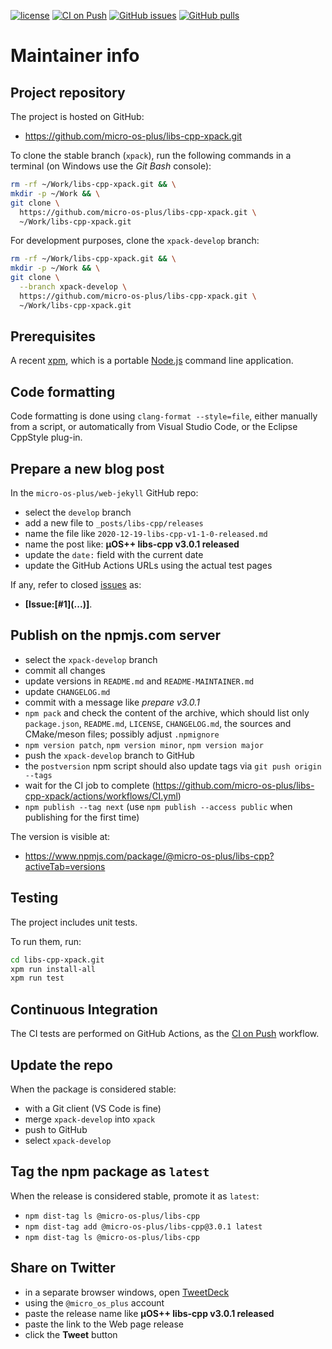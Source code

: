 [![license](https://img.shields.io/github/license/micro-os-plus/libs-cpp-xpack)](https://github.com/micro-os-plus/libs-cpp-xpack/blob/xpack/LICENSE)
[![CI on Push](https://github.com/micro-os-plus/libs-cpp-xpack/workflows/CI%20on%20Push/badge.svg)](https://github.com/micro-os-plus/libs-cpp-xpack/actions?query=workflow%3A%22CI+on+Push%22)
[![GitHub issues](https://img.shields.io/github/issues/micro-os-plus/libs-cpp-xpack.svg)](https://github.com/micro-os-plus/libs-cpp-xpack/issues/)
[![GitHub pulls](https://img.shields.io/github/issues-pr/micro-os-plus/libs-cpp-xpack.svg)](https://github.com/micro-os-plus/libs-cpp-xpack/pulls)

# Maintainer info

## Project repository

The project is hosted on GitHub:

- <https://github.com/micro-os-plus/libs-cpp-xpack.git>

To clone the stable branch (`xpack`), run the following commands in a
terminal (on Windows use the _Git Bash_ console):

```sh
rm -rf ~/Work/libs-cpp-xpack.git && \
mkdir -p ~/Work && \
git clone \
  https://github.com/micro-os-plus/libs-cpp-xpack.git \
  ~/Work/libs-cpp-xpack.git
```

For development purposes, clone the `xpack-develop` branch:

```sh
rm -rf ~/Work/libs-cpp-xpack.git && \
mkdir -p ~/Work && \
git clone \
  --branch xpack-develop \
  https://github.com/micro-os-plus/libs-cpp-xpack.git \
  ~/Work/libs-cpp-xpack.git
```

## Prerequisites

A recent [xpm](https://xpack.github.io/xpm/), which is a portable
[Node.js](https://nodejs.org/) command line application.

## Code formatting

Code formatting is done using `clang-format --style=file`, either manually
from a script, or automatically from Visual Studio Code, or the Eclipse
CppStyle plug-in.

## Prepare a new blog post

In the `micro-os-plus/web-jekyll` GitHub repo:

- select the `develop` branch
- add a new file to `_posts/libs-cpp/releases`
- name the file like `2020-12-19-libs-cpp-v1-1-0-released.md`
- name the post like: **µOS++ libs-cpp v3.0.1 released**
- update the `date:` field with the current date
- update the GitHub Actions URLs using the actual test pages

If any, refer to closed
[issues](https://github.com/micro-os-plus/libs-cpp-xpack/issues/)
as:

- **[Issue:\[#1\]\(...\)]**.

## Publish on the npmjs.com server

- select the `xpack-develop` branch
- commit all changes
- update versions in `README.md` and `README-MAINTAINER.md`
- update `CHANGELOG.md`
- commit with a message like _prepare v3.0.1_
- `npm pack` and check the content of the archive, which should list
  only `package.json`, `README.md`, `LICENSE`, `CHANGELOG.md`,
  the sources and CMake/meson files;
  possibly adjust `.npmignore`
- `npm version patch`, `npm version minor`, `npm version major`
- push the `xpack-develop` branch to GitHub
- the `postversion` npm script should also update tags via `git push origin --tags`
- wait for the CI job to complete
  (<https://github.com/micro-os-plus/libs-cpp-xpack/actions/workflows/CI.yml>)
- `npm publish --tag next` (use `npm publish --access public` when
  publishing for the first time)

The version is visible at:

- <https://www.npmjs.com/package/@micro-os-plus/libs-cpp?activeTab=versions>

## Testing

The project includes unit tests.

To run them, run:

```sh
cd libs-cpp-xpack.git
xpm run install-all
xpm run test
```

## Continuous Integration

The CI tests are performed on GitHub Actions, as the
[CI on Push](https://github.com/micro-os-plus/libs-cpp-xpack/actions?query=workflow%3A%22CI+on+Push%22)
workflow.

## Update the repo

When the package is considered stable:

- with a Git client (VS Code is fine)
- merge `xpack-develop` into `xpack`
- push to GitHub
- select `xpack-develop`

## Tag the npm package as `latest`

When the release is considered stable, promote it as `latest`:

- `npm dist-tag ls @micro-os-plus/libs-cpp`
- `npm dist-tag add @micro-os-plus/libs-cpp@3.0.1 latest`
- `npm dist-tag ls @micro-os-plus/libs-cpp`

## Share on Twitter

- in a separate browser windows, open [TweetDeck](https://tweetdeck.twitter.com/)
- using the `@micro_os_plus` account
- paste the release name like **µOS++ libs-cpp v3.0.1 released**
- paste the link to the Web page release
- click the **Tweet** button

